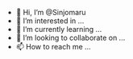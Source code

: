 - 👋 Hi, I’m @Sinjomaru
- 👀 I’m interested in ...
- 🌱 I’m currently learning ...
- 💞️ I’m looking to collaborate on ...
- 📫 How to reach me ...

<!---
Sinjomaru/Sinjomaru is a ✨ special ✨ repository because its `README.md` (this file) appears on your GitHub profile.
You can click the Preview link to take a look at your changes.
--->
